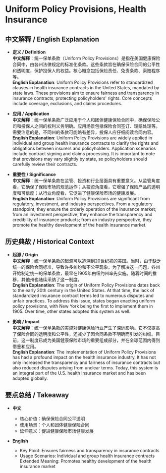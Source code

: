 # Uniform Policy Provisions, Health Insurance

## 中文解释 / English Explanation

* **定义 / Definition**  
  **中文解释**：统一保单条款（Uniform Policy Provisions）是指在美国健康保险合同中，由各州法律规定的标准化条款。这些条款旨在确保保险合同的公平性和透明度，保护投保人的权益。核心概念包括保险责任、免责条款、索赔程序等。  
  **English Explanation**: Uniform Policy Provisions refer to standardized clauses in health insurance contracts in the United States, mandated by state laws. These provisions aim to ensure fairness and transparency in insurance contracts, protecting policyholders' rights. Core concepts include coverage, exclusions, and claims procedures.

* **应用 / Application**  
  **中文解释**：统一保单条款广泛应用于个人和团体健康保险合同中，确保保险公司和投保人之间的权利义务明确。应用场景包括保险合同签订、理赔处理等。需要注意的是，不同州的条款可能略有差异，投保人应仔细阅读合同内容。  
  **English Explanation**: Uniform Policy Provisions are widely applied in individual and group health insurance contracts to clarify the rights and obligations between insurers and policyholders. Application scenarios include contract signing and claims processing. It is important to note that provisions may vary slightly by state, so policyholders should carefully review their contracts.

* **重要性 / Significance**  
  **中文解释**：统一保单条款在监管、投资和行业层面具有重要意义。从监管角度看，它确保了保险市场的规范运作；从投资角度看，它增强了保险产品的透明度和可信度；从行业角度看，它促进了健康保险市场的健康发展。  
  **English Explanation**: Uniform Policy Provisions are significant from regulatory, investment, and industry perspectives. From a regulatory standpoint, they ensure the orderly operation of the insurance market; from an investment perspective, they enhance the transparency and credibility of insurance products; from an industry perspective, they promote the healthy development of the health insurance market.

## 历史典故 / Historical Context

* **起源 / Origin**  
  **中文解释**：统一保单条款的起源可以追溯到20世纪初的美国。当时，由于缺乏统一的保险合同标准，导致许多纠纷和不公平现象。为了解决这一问题，各州开始制定统一的保单条款，最早在1905年由纽约州率先实施。随着时间的推移，其他州也陆续采纳了这一制度。  
  **English Explanation**: The origin of Uniform Policy Provisions dates back to the early 20th century in the United States. At that time, the lack of standardized insurance contract terms led to numerous disputes and unfair practices. To address this issue, states began enacting uniform policy provisions, with New York being the first to implement them in 1905. Over time, other states adopted this system as well.

* **影响 / Impact**  
  **中文解释**：统一保单条款的实施对健康保险行业产生了深远影响。它不仅提高了保险合同的透明度和公平性，还减少了因合同条款不明确而引发的纠纷。目前，这一制度已成为美国健康保险市场的重要组成部分，并在全球范围内得到借鉴和应用。  
  **English Explanation**: The implementation of Uniform Policy Provisions has had a profound impact on the health insurance industry. It has not only increased the transparency and fairness of insurance contracts but also reduced disputes arising from unclear terms. Today, this system is an integral part of the U.S. health insurance market and has been adopted globally.

## 要点总结 / Takeaway

* **中文**  
  - 核心价值：确保保险合同公平透明
  - 使用场景：个人和团体健康保险合同
  - 延伸意义：促进健康保险市场健康发展

* **English**  
  - Key Point: Ensures fairness and transparency in insurance contracts
  - Usage Scenarios: Individual and group health insurance contracts
   Extended Meaning: Promotes healthy development of the health insurance market